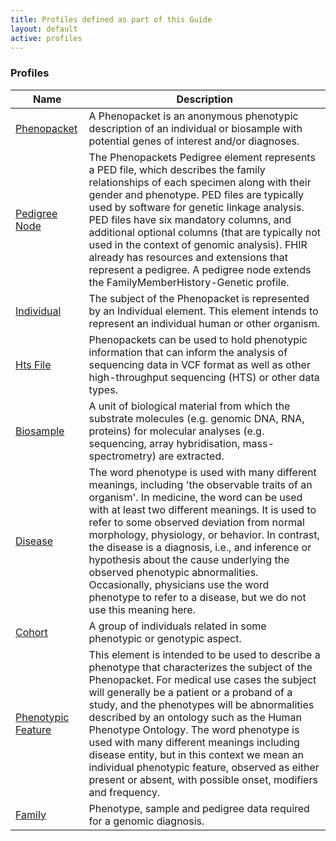 ```yaml
---
title: Profiles defined as part of this Guide
layout: default
active: profiles
---
```


<!-- { :.no_toc } -->

### Profiles

<table>
<thead>
<tr>
<th>Name</th>
<th>Description</th>
</tr>
</thead>
<tbody>

<tr>
<td><a href="StructureDefinition-Phenopacket.html">Phenopacket</a></td>
<td>A Phenopacket is an anonymous phenotypic description of an individual or biosample with potential genes of interest and/or diagnoses. </td>
</tr>
<tr>
<td><a href="StructureDefinition-PedigreeNode.html">Pedigree Node</a></td>
<td>The Phenopackets Pedigree element represents a PED file, which describes the family relationships of each specimen along with their gender and phenotype. PED files are typically used by software for genetic linkage analysis. PED files have six mandatory columns, and additional optional columns (that are typically not used in the context of genomic analysis). FHIR already has resources and extensions that represent a pedigree. A pedigree node extends the FamilyMemberHistory-Genetic profile.</td>
</tr>
<tr>
<td><a href="StructureDefinition-Individual.html">Individual</a></td>
<td>The subject of the Phenopacket is represented by an Individual element. This element intends to represent an individual human or other organism.</td>
</tr>
<tr>
<td><a href="StructureDefinition-HtsFile.html">Hts File</a></td>
<td>Phenopackets can be used to hold phenotypic information that can inform the analysis of sequencing data in VCF format as well as other high-throughput sequencing (HTS) or other data types.</td>
</tr>
<tr>
<td><a href="StructureDefinition-Biosample.html">Biosample</a></td>
<td>A unit of biological material from which the substrate molecules (e.g. genomic DNA, RNA, proteins) for molecular analyses (e.g. sequencing, array hybridisation, mass-spectrometry) are extracted.</td>
</tr>
<tr>
<td><a href="StructureDefinition-Disease.html">Disease</a></td>
<td>The word phenotype is used with many different meanings, including 'the observable traits of an organism'. In medicine, the word can be used with at least two different meanings. It is used to refer to some observed deviation from normal morphology, physiology, or behavior. In contrast, the disease is a diagnosis, i.e., and inference or hypothesis about the cause underlying the observed phenotypic abnormalities. Occasionally, physicians use the word phenotype to refer to a disease, but we do not use this meaning here.</td>
</tr>
<tr>
<td><a href="StructureDefinition-Cohort.html">Cohort</a></td>
<td>A group of individuals related in some phenotypic or genotypic aspect.</td>
</tr>
<tr>
<td><a href="StructureDefinition-PhenotypicFeature.html">Phenotypic Feature</a></td>
<td>This element is intended to be used to describe a phenotype that characterizes the subject of the Phenopacket. For medical use cases the subject will generally be a patient or a proband of a study, and the phenotypes will be abnormalities described by an ontology such as the Human Phenotype Ontology. The word phenotype is used with many different meanings including disease entity, but in this context we mean an individual phenotypic feature, observed as either present or absent, with possible onset, modifiers and frequency.</td>
</tr>
<tr>
<td><a href="StructureDefinition-Family.html">Family</a></td>
<td>Phenotype, sample and pedigree data required for a genomic diagnosis.</td>
</tr>

</tbody>
</table>
